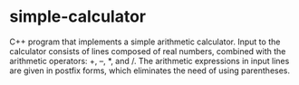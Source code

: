 # simple-calculator
C++ program that implements a simple arithmetic calculator. 
Input to the calculator consists of lines composed of real numbers, combined with the arithmetic operators: +, –, *, and /. 
The arithmetic expressions in input lines are given in postfix forms, which eliminates the need of using parentheses.
